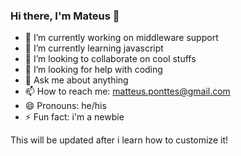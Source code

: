 ### Hi there, I'm Mateus 👋

- 🔭 I’m currently working on middleware support
- 🌱 I’m currently learning javascript
- 👯 I’m looking to collaborate on cool stuffs
- 🤔 I’m looking for help with coding
- 💬 Ask me about anything
- 📫 How to reach me: matteus.ponttes@gmail.com
- 😄 Pronouns: he/his
- ⚡ Fun fact: i'm a newbie

This will be updated after i learn how to customize it!
